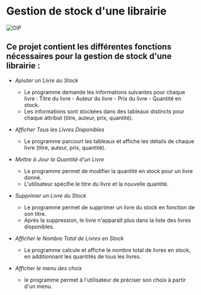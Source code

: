 # Gestion de stock d'une librairie

   ![OIP](https://github.com/user-attachments/assets/95c51002-70f1-4959-94b2-4dda740a5a1d)

## Ce projet contient les différentes fonctions nécessaires pour la gestion de stock d'une librairie :
   * *Ajouter un Livre au Stock*
        - Le programme demande les informations suivantes pour chaque livre : Titre du livre - Auteur du livre - Prix du livre - Quantité en stock.
        - Les informations sont stockées dans des tableaux distincts pour chaque attribut (titre, auteur, prix, quantité).

   * *Afficher Tous les Livres Disponibles*
        - Le programme parcourt les tableaux et affiche les détails de chaque livre (titre, auteur, prix, quantité).

   * *Mettre à Jour la Quantité d'un Livre*
        - Le programme permet de modifier la quantité en stock pour un livre donné.
        - L'utilisateur spécifie le titre du livre et la nouvelle quantité.

   * *Supprimer un Livre du Stock*
        - Le programme permet de supprimer un livre du stock en fonction de son titre.
        - Après la suppression, le livre n'apparaît plus dans la liste des livres disponibles.

   * *Afficher le Nombre Total de Livres en Stock*
        - Le programme calcule et affiche le nombre total de livres en stock, en additionnant les quantités de tous les livres.

   * *Afficher le menu des choix*
        - le programme permet à l'utilisateur de préciser son choix à partir d'un menu.
